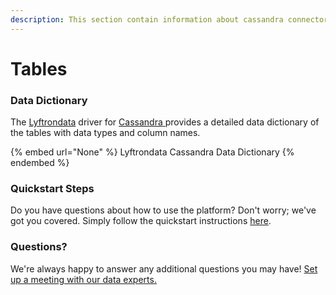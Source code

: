 ```yaml
---
description: This section contain information about cassandra connector tables information
---
```


# Tables

### Data Dictionary

The [Lyftrondata](https://www.lyftrondata.com/) driver for [Cassandra](None/)[ ](https://www.lyftrondata.com/integration/cassandra/)provides a detailed data dictionary of the tables with data types and column names.

{% embed url="None" %}
Lyftrondata Cassandra Data Dictionary
{% endembed %}

### Quickstart Steps

Do you have questions about how to use the platform? Don't worry; we've got you covered. Simply follow the quickstart instructions [here](../README.md).

### Questions? <a href="#questions" id="questions"></a>

We're always happy to answer any additional questions you may have! [Set up a meeting with our data experts.](https://www.lyftrondata.com/book-a-meeting/)

